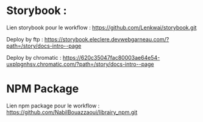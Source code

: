 # Storybook :

  Lien storybook pour le workflow : https://github.com/Lenkwai/storybook.git

  Deploy by ftp : https://storybook.eleclere.devwebgarneau.com/?path=/story/docs-intro--page
  
  
  Deploy by chromatic : https://620c35047fac80003ae64e54-uxplpgnhsv.chromatic.com/?path=/story/docs-intro--page
  

# NPM Package

 Lien npm package pour le workflow :  https://github.com/NabilBouazzaoui/librairy_npm.git
